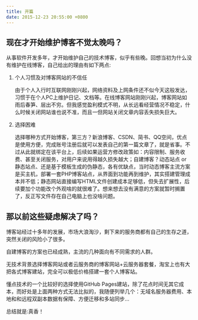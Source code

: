 ```yaml
---
title: 开篇
date: 2015-12-23 20:55:00 +0800
---
```


## 现在才开始维护博客不觉太晚吗？

从事软件开发多年，才开始维护自己的技术博客，似乎有些晚。回想当初为什么没有维护在线博客，自己给出的理由有如下两点:

1. 个人习惯及对博客网站的不信任

    由于个人入行时互联网刚刚兴起，网络资料及上网条件还不似今天这般发达，习惯于在个人PC上维护日记、文档等。在线博客网站刚刚兴起，博客网站如雨后春笋、层出不穷。但我感觉盈利模式不明，从长远看经营情况不稳定，什么时候关闭网站谁也说不准，而且一但网站关闭文章内容丢失损失巨大。

2. 选择困难

    选择哪种方式开始博客，第三方？新浪博客、CSDN、简书、QQ空间，优点是使用方便，完成账号注册后就可以发表自己的第一篇文章了，就是省事。不过从此就绑定在该平台上，后续如果运营方修改政策如：内容限制、服务收费、甚至关闭服务，对用户来说用得越久损失越大；自建博客？动态站点 or 静态站点、还是基于模板生成的伪静态，各有优缺点，当时动态博客主流方案是买主机，部署一套PHP博客站点，从界面到功能再到维护，其实搭建管理成本并不低；静态网站直接编写HTML文件创建成本足够低，但失去扩展性，后续要加个功能改个外观啥的就很难了。想来想去没有满意的方案就暂时搁置了，反正写文件存在自己电脑上也没啥问题。


## 那以前这些疑虑解决了吗？

博客站经过十多年的发展，市场大浪淘沙，剩下来的服务商都有自己的生存之道，突然关闭的风险小了很多。

自建博客的方案也已经成熟，主流的几种面向有不同需求的人群。

无技术背景选择博客网站或者云服务商的博客网站+云服务器套餐，淘宝上也有大把各式博客建站，完全可以极低价格搭建一套个人博客站。

懂点技术的一个比较好的选择使用GitHub Pages建站，除了花点时间无其它成本，而好处是上面两种方式无法比拟的，我随便列举几个：无域名服务器费用、本地和和远程双副本数据有保障、方便迁移和多站同步...

总结就是:真香！